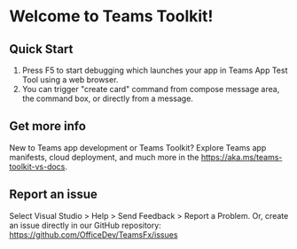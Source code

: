 # Welcome to Teams Toolkit!

## Quick Start

1. Press F5 to start debugging which launches your app in Teams App Test Tool using a web browser.
2. You can trigger "create card" command from compose message area, the command box, or directly from a message.


## Get more info

New to Teams app development or Teams Toolkit? Explore Teams app manifests, cloud deployment, and much more in the https://aka.ms/teams-toolkit-vs-docs.

## Report an issue

Select Visual Studio > Help > Send Feedback > Report a Problem. 
Or, create an issue directly in our GitHub repository:
https://github.com/OfficeDev/TeamsFx/issues
